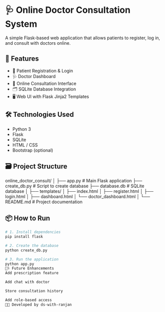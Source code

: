# 🩺 Online Doctor Consultation System

A simple Flask-based web application that allows patients to register, log in, and consult with doctors online.

## 🚀 Features

- 👤 Patient Registration & Login
- 🩺 Doctor Dashboard
- 💬 Online Consultation Interface
- 🗂️ SQLite Database Integration
- 🖥️ Web UI with Flask Jinja2 Templates

## 🛠️ Technologies Used

- Python 3
- Flask
- SQLite
- HTML / CSS
- Bootstrap (optional)

## 🗃️ Project Structure

online_doctor_consult/
│
├── app.py # Main Flask application
├── create_db.py # Script to create database
├── database.db # SQLite database
│
├── templates/
│ ├── index.html
│ ├── register.html
│ ├── login.html
│ ├── dashboard.html
│ └── doctor_dashboard.html
│
└── README.md # Project documentation

## 📦 How to Run

```bash
# 1. Install dependencies
pip install flask

# 2. Create the database
python create_db.py

# 3. Run the application
python app.py
🧑‍⚕️ Future Enhancements
Add prescription feature

Add chat with doctor

Store consultation history

Add role-based access
👨‍💻 Developed by ds-with-ranjan
